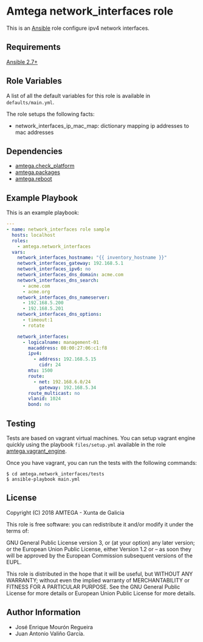 # Amtega network_interfaces role

This is an [Ansible](http://www.ansible.com) role configure ipv4 network interfaces.

## Requirements

[Ansible 2.7+](http://docs.ansible.com/ansible/latest/intro_installation.html)

## Role Variables

A list of all the default variables for this role is available in `defaults/main.yml`.

The role setups the following facts:

- network_interfaces_ip_mac_map: dictionary mapping ip addresses to mac addresses

## Dependencies

- [amtega.check_platform](https://galaxy.ansible.com/amtega/check_platform)
- [amtega.packages](https://galaxy.ansible.com/amtega/packages)
- [amtega.reboot](https://galaxy.ansible.com/amtega/reboot)

## Example Playbook

This is an example playbook:

``` yaml
---
- name: network_interfaces role sample
  hosts: localhost
  roles:  
    - amtega.network_interfaces
  vars:
    network_interfaces_hostname: "{{ inventory_hostname }}"
    network_interfaces_gateway: 192.168.5.1
    network_interfaces_ipv6: no
    network_interfaces_dns_domain: acme.com
    network_interfaces_dns_search:
      - acme.com
      - acme.org
    network_interfaces_dns_nameserver:
      - 192.168.5.200
      - 192.168.5.201
    network_interfaces_dns_options:
      - timeout:1
      - rotate

    network_interfaces:
      - logicalname: management-01
        macaddress: 08:00:27:06:c1:f8
        ipv4:
          - address: 192.168.5.15
            cidr: 24
        mtu: 1500
        route:
          - net: 192.168.6.0/24
            gateway: 192.168.5.34
        route_multicast: no
        vlanid: 1024
        bond: no      
```

## Testing

Tests are based on vagrant virtual machines. You can setup vagrant engine quickly using the playbook `files/setup.yml` available in the role [amtega.vagrant_engine](https://galaxy.ansible.com/amtega/vagrant_engine).

Once you have vagrant, you can run the tests with the following commands:

```shell
$ cd amtega.network_interfaces/tests
$ ansible-playbook main.yml
```

## License

Copyright (C) 2018 AMTEGA - Xunta de Galicia

This role is free software: you can redistribute it and/or modify it under the terms of:

GNU General Public License version 3, or (at your option) any later version; or the European Union Public License, either Version 1.2 or – as soon they will be approved by the European Commission ­subsequent versions of the EUPL.

This role is distributed in the hope that it will be useful, but WITHOUT ANY WARRANTY; without even the implied warranty of MERCHANTABILITY or FITNESS FOR A PARTICULAR PURPOSE.  See the GNU General Public License for more details or European Union Public License for more details.

## Author Information

- José Enrique Mourón Regueira
- Juan Antonio Valiño García.
